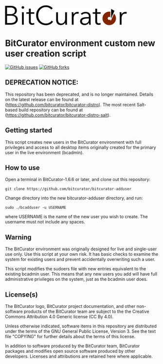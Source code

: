 ![Logo](https://github.com/BitCurator/bitcurator.github.io/blob/master/logos/BitCurator-Basic-400px.png)

# BitCurator environment custom new user creation script

[![GitHub issues](https://img.shields.io/github/issues/bitcurator/bitcurator-distro-adduser.svg)](https://github.com/bitcurator/bitcurator-distro-adduser/issues)
[![GitHub forks](https://img.shields.io/github/forks/bitcurator/bitcurator-distro-adduser.svg)](https://github.com/bitcurator/bitcurator-distro-adduser/network)

## DEPRECATION NOTICE:

This repository has been deprecated, and is no longer maintained. Details on the latest release can be found at (https://github.com/bitcurator/bitcurator-distro). The most recent Salt-based build repository can be found at (https://github.com/bitcurator/bitcurator-distro-salt).

## Getting started

This script creates new users in the BitCurator environment with full privileges and access to all desktop items originally created for the primary user in the live environment (bcadmin).

## How to use

Open a terminal in BitCurator-1.6.6 or later, and clone out this repository:

```shell
git clone https://github.com/bitcurator/bitcurator-adduser
```

Change directory into the new bitcurator-adduser directory, and run:

```shell
sudo ./bcadduser -u USERNAME
```

where USERNAME is the name of the new user you wish to create. The username must not include any spaces.

## Warning

The BitCurator environment was originally designed for live and single-user use only. Use this script at your own risk. It has basic checks to examine the system for existing users and prevent accidentally overwriting such a user. 

This script modifies the sudoers file with new entries equivalent to the existing bcadmin user. This means that any new users you add will have full administrative privileges on the system, just as the bcadmin user does.

## License(s)

The BitCurator logo, BitCurator project documentation, and other non-software products of the BitCurator team are subject to the the Creative Commons Attribution 4.0 Generic license (CC By 4.0).

Unless otherwise indicated, software items in this repository are distributed under the terms of the GNU General Public License, Version 3. See the text file "COPYING" for further details about the terms of this license.

In addition to software produced by the BitCurator team, BitCurator packages and modifies open source software produced by other developers. Licenses and attributions are retained here where applicable.
